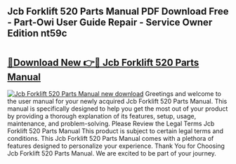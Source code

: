 ## Jcb Forklift 520 Parts Manual PDF Download Free - Part-Owi User Guide Repair - Service Owner Edition nt59c

# <h2><a href="http://bc52627.oget.top/?id=Jcb+Forklift+520+Parts+Manual">🔗Download New 👉🔴 Jcb Forklift 520 Parts Manual</a></h2>

[![Jcb Forklift 520 Parts Manual new download](https://i.imgur.com/5g1atiW.png)](http://bc52627.oget.top/?id=Jcb+Forklift+520+Parts+Manual)
Greetings and welcome to the user manual for your newly acquired Jcb Forklift 520 Parts Manual. This manual is specifically designed to help you get the most out of your product by providing a thorough explanation of its features, setup, usage, maintenance, and problem-solving. Please Review the Legal Terms Jcb Forklift 520 Parts Manual This product is subject to certain legal terms and conditions. This Jcb Forklift 520 Parts Manual comes with a plethora of features designed to personalize your experience. Thank You for Choosing Jcb Forklift 520 Parts Manual. We are excited to be part of your journey.
